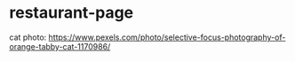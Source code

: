 # restaurant-page

cat photo: https://www.pexels.com/photo/selective-focus-photography-of-orange-tabby-cat-1170986/